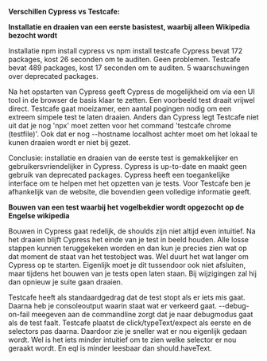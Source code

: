 **Verschillen Cypress vs Testcafe:**

**Installatie en draaien van een eerste basistest, waarbij alleen Wikipedia bezocht wordt**

Installatie
npm install cypress vs npm install testcafe
Cypress bevat 172 packages, kost 26 seconden om te auditen. Geen problemen.
Testcafe bevat 489 packages, kost 17 seconden om te auditen. 5 waarschuwingen over deprecated packages.

Na het opstarten van Cypress geeft Cypress de mogelijkheid om via een UI tool in de browser de basis
klaar te zetten. Een voorbeeld test draait vrijwel direct.
Testcafe gaat moeizamer, een aantal pogingen nodig om een extreem simpele test te laten draaien. Anders dan Cypress legt Testcafe niet uit dat je nog 'npx' moet zetten voor het command 'testcafe chrome (testfile)'. Ook dat er nog --hostname localhost achter moet om het lokaal te kunen draaien wordt er niet bij gezet. 

Conclusie: installatie en draaien van de eerste test is gemakkelijker en gebruikersvriendelijker in Cypress. Cypress is up-to-date en maakt geen gebruik van deprecated packages. Cypress heeft een toegankelijke interface om te helpen met het opzetten van je tests. Voor Testcafe ben je afhankelijk van de website, die bovendien geen volledige informatie geeft.

**Bouwen van een test waarbij het vogelbekdier wordt opgezocht op de Engelse wikipedia**

Bouwen in Cypress gaat redelijk, de shoulds zijn niet altijd even intuitief. Na het draaien blijft
Cypress het einde van je test in beeld houden. Alle losse stappen kunnen teruggekeken worden en dan kun je precies zien wat op dat moment de staat van het testobject was. Wel duurt het wat langer om Cypress op te starten. Eigenlijk moet je dit tussendoor ook niet afsluiten, maar tijdens het bouwen van je tests open laten staan. Bij wijzigingen zal hij dan opnieuw je suite gaan draaien.

Testcafe heeft als standaardgedrag dat de test stopt als er iets mis gaat. Daarna heb je consoleoutput waarin staat wat er verkeerd gaat.  --debug-on-fail meegeven aan de commandline zorgt dat je naar debugmodus gaat als de test faalt.
Testcafe plaatst de click/typeText/expect als eerste en de selectors pas daarna. Daardoor zie je sneller wat er nou eigenlijk gedaan wordt. Wel is het iets minder intuitief om te zien welke selector er nou geraakt wordt. En eql is minder leesbaar dan should.haveText.
